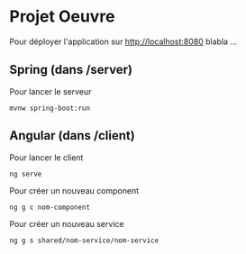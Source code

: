 # Projet Oeuvre

Pour déployer l'application sur [http://localhost:8080](http://localhost:8080)
blabla ...

## Spring (dans /server)

Pour lancer le serveur
```
mvnw spring-boot:run
```

## Angular (dans /client)

Pour lancer le client
```
ng serve
```

Pour créer un nouveau component
```
ng g c nom-component
```

Pour créer un nouveau service
```
ng g s shared/nom-service/nom-service
```
